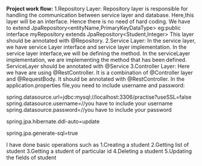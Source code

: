 **Project work flow:**
1.Repository Layer:
            Repository layer is responsible for handling the communication between service layer and database.
            Here,this layer will be an interface.
            Hence there is no need of hard coding.
            We have to extend JpaRepository<entityName,PrimaryKeyDataType>
              eg:public interface myRepository extends JpaRepository<Student,Integer>
            This layer should be annotated with @Repository.
2.Service Layer:
            In the service layer, we have service Layer interface and service layer implementation.
            In the service layer interface,we will be defining the method.
            In the serviceLayer implementation, we are implementing the method that has been defined.
            ServiceLayer should be annotated with @Service
3.Controller Layer:
            Here we have are using @RestController.
            It is a combination of @Controller layer and @RequestBody.
            It should be annotated with @RestController.
        In the application.properties file,you need to include username and password:
        

spring.datasource.url=jdbc:mysql://localhost:3306/practise?useSSL=false
spring.datasource.username=//you have to include your username
spring.datasource.password=//you have to include your password

spring.jpa.hibernate.ddl-auto=update

spring.jpa.generate-sql=true

I have done basic operations such as
      1.Creating a student
      2.Getting list of student
      3.Getting a student of particular id
      4.Deleting a student
      5.Updating the fields of student
      
